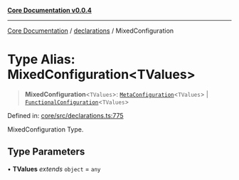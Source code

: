 [**Core Documentation v0.0.4**](../../README.md)

***

[Core Documentation](../../modules.md) / [declarations](../README.md) / MixedConfiguration

# Type Alias: MixedConfiguration\<TValues\>

> **MixedConfiguration**\<`TValues`\>: [`MetaConfiguration`](../interfaces/MetaConfiguration.md)\<`TValues`\> \| [`FunctionalConfiguration`](FunctionalConfiguration.md)\<`TValues`\>

Defined in: [core/src/declarations.ts:775](https://github.com/stonemjs/core/blob/93efe04ef1a71ad6f49c3b315da54d45ace50f23/src/declarations.ts#L775)

MixedConfiguration Type.

## Type Parameters

• **TValues** *extends* `object` = `any`
